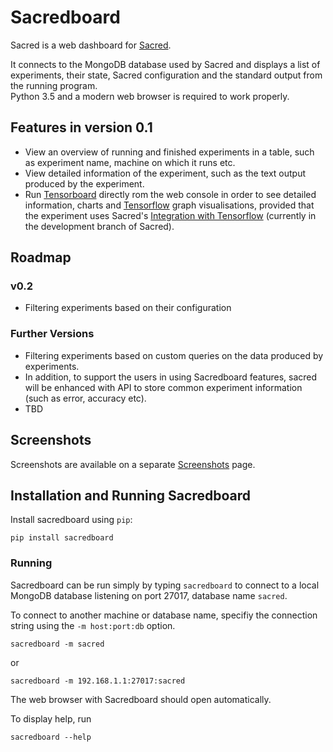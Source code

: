 # Sacredboard
Sacred is a web dashboard for [Sacred](https://github.com/IDSIA/sacred).
 
It connects to the MongoDB database used by Sacred
and displays a list of experiments, their state, Sacred configuration and
the standard output from the running program.  
Python 3.5 and a modern web browser is required to work properly.

## Features in version 0.1
- View an overview of running and finished experiments in a table,
 such as experiment name, machine on which it runs etc.
- View detailed information of the experiment,
 such as the text output produced by the experiment.
- Run [Tensorboard](https://www.tensorflow.org/versions/r0.10/how_tos/summaries_and_tensorboard/) 
    directly rom the web console in order to see detailed information,
    charts and [Tensorflow](https://www.tensorflow.org) graph visualisations,
    provided that the experiment uses Sacred's 
    [Integration with Tensorflow](https://github.com/IDSIA/sacred/blob/develop/docs/tensorflow.rst)
     (currently in the development branch of Sacred).

## Roadmap
### v0.2
- Filtering experiments based on their configuration
### Further Versions
- Filtering experiments based on custom queries on the data produced by experiments. 
- In addition, to support the users in using Sacredboard features,
 sacred will be enhanced with API to store common experiment information (such as error, accuracy etc).
- TBD

## Screenshots
Screenshots are available on a separate [Screenshots](./docs/screenshots.md) page.

## Installation and Running Sacredboard
Install sacredboard using `pip`:  

    pip install sacredboard



### Running
Sacredboard can be run simply by typing ``sacredboard`` to connect to
 a local MongoDB database listening on port 27017, database name `sacred`.
 
 To connect to another machine or database name, specifiy the connection string
 using the `-m host:port:db` option.
 

 
    sacredboard -m sacred
or
    
    sacredboard -m 192.168.1.1:27017:sacred

The web browser with Sacredboard should open automatically.


To display help, run

    sacredboard --help
